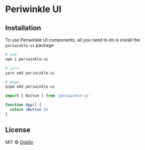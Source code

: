 # Periwinkle UI

## Installation

To use Periwinkle UI components, all you need to do is install the `periwinkle-ui` package

```sh
# npm
npm i periwinkle-ui

# yarn
yarn add periwinkle-ui

# pnpm
pnpm add periwinkle-ui
```

```jsx
import { Button } from 'periwinkle-ui'

function App() {
  return <Button />
}
```

## License

MIT © [Dok6n](https://github.com/Dok6n)
